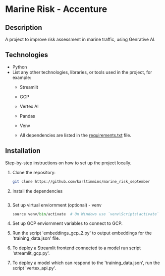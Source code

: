 # Marine Risk - Accenture

## Description
A project to improve risk assessment in marine traffic, using Genrative AI.

## Technologies
- Python
- List any other technologies, libraries, or tools used in the project, for example:
  - Streamlit
  - GCP
  - Vertex AI
  - Pandas
  - Venv

  - All dependencies are listed in the [requirements.txt](requirements.txt) file.

## Installation
Step-by-step instructions on how to set up the project locally.

1. Clone the repository:
   ```bash
   git clone https://github.com/karltimmins/marine_risk_september 
   ```

2. Install the dependencies

  ```pip install -r requirements.txt
  ```

3. Set up virtual enviornment (optional) - venv

    ```python -m venv venv
    source venv/bin/activate  # On Windows use `venv\Scripts\activate`
    ```

4. Set up GCP enviornment variables to connect to GCP.

5. Run the script 'embeddings_gcp_2.py' to output embeddings for the 'training_data.json' file.

5. To deploy a Streamlit frontend connected to a model run script 'streamlit_gcp.py'.

5. To deploy a model which can respond to the 'training_data.json', run the script 'vertex_api.py'.


